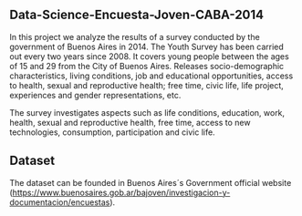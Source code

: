 ## Data-Science-Encuesta-Joven-CABA-2014

In this project we analyze the results of a survey conducted by the government of Buenos Aires in 2014. The Youth Survey has been carried out every two years since 2008. It covers young people between the ages of 15 and 29 from the City of Buenos Aires. Releases socio-demographic characteristics, living conditions, job and educational opportunities, access to health, sexual and reproductive health; free time, civic life, life project, experiences and gender representations, etc.

The survey investigates aspects such as life conditions, education, work, health, sexual and reproductive health, free time, access to new technologies, consumption, participation and civic life.

## Dataset

The dataset can be founded in Buenos Aires´s Government official website (https://www.buenosaires.gob.ar/bajoven/investigacion-y-documentacion/encuestas).

